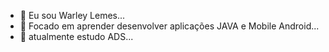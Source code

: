 - 👋 Eu sou Warley Lemes...
- 👀 Focado em aprender desenvolver aplicações JAVA e Mobile Android...
- 🌱 atualmente estudo ADS...

<!---
wbalemes/wbalemes is a ✨ special ✨ repository because its `README.md` (this file) appears on your GitHub profile.
You can click the Preview link to take a look at your changes.
--->
